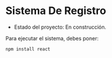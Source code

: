 <h1> Sistema De Registro </h1>

- Estado del proyecto: En construcción.

Para ejecutar el sistema, debes poner: 

```npm install react```
